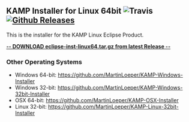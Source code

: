 ## KAMP Installer for Linux 64bit ![Travis](https://img.shields.io/travis/MartinLoeper/KAMP-Linux-Installer.svg) [![Github Releases](https://img.shields.io/github/downloads/MartinLoeper/KAMP-Linux-Installer/total.svg)](https://github.com/MartinLoeper/KAMP-Linux-Installer/releases/latest)

This is the installer for the KAMP Linux Eclipse Product.

**[-- DOWNLOAD eclipse-inst-linux64.tar.gz from latest Release --](https://github.com/MartinLoeper/KAMP-Linux-Installer/releases/latest)**

### Other Operating Systems
- Windows 64-bit: https://github.com/MartinLoeper/KAMP-Windows-Installer
- Windows 32-bit: https://github.com/MartinLoeper/KAMP-Windows-32bit-Installer
- OSX 64-bit: https://github.com/MartinLoeper/KAMP-OSX-Installer
- Linux 32-bit: https://github.com/MartinLoeper/KAMP-Linux-32bit-Installer